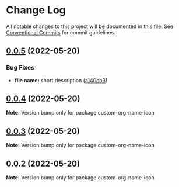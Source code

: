 # Change Log

All notable changes to this project will be documented in this file.
See [Conventional Commits](https://conventionalcommits.org) for commit guidelines.

## [0.0.5](https://github.com/jablonnc/nx-publish-libraries/compare/custom-org-name-icon@0.0.4...custom-org-name-icon@0.0.5) (2022-05-20)


### Bug Fixes

* **file name:** short description ([a140cb3](https://github.com/jablonnc/nx-publish-libraries/commit/a140cb3cc2f6856e4d3401b4389dd42655f3cc83))





## [0.0.4](https://github.com/jablonnc/nx-publish-libraries/compare/custom-org-name-icon@0.0.3...custom-org-name-icon@0.0.4) (2022-05-20)

**Note:** Version bump only for package custom-org-name-icon





## [0.0.3](https://github.com/jablonnc/nx-publish-libraries/compare/custom-org-name-icon@0.0.2...custom-org-name-icon@0.0.3) (2022-05-20)

**Note:** Version bump only for package custom-org-name-icon





## 0.0.2 (2022-05-20)

**Note:** Version bump only for package custom-org-name-icon
